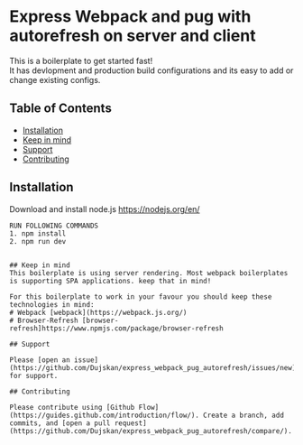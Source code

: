 # Express Webpack and pug with autorefresh on server and client

This is a boilerplate to get started fast!   
It has devlopment and production build configurations and its easy to add or change existing configs.

## Table of Contents

- [Installation](#installation)
- [Keep in mind](#usage)
- [Support](#support)
- [Contributing](#contributing)

## Installation

Download and install node.js https://nodejs.org/en/

```
RUN FOLLOWING COMMANDS
1. npm install
2. npm run dev
```
```

## Keep in mind
This boilerplate is using server rendering. Most webpack boilerplates is supporting SPA applications. keep that in mind!

For this boilerplate to work in your favour you should keep these technologies in mind:
# Webpack [webpack](https://webpack.js.org/)
# Browser-Refresh [browser-refresh]https://www.npmjs.com/package/browser-refresh

## Support

Please [open an issue](https://github.com/Dujskan/express_webpack_pug_autorefresh/issues/new) for support.

## Contributing

Please contribute using [Github Flow](https://guides.github.com/introduction/flow/). Create a branch, add commits, and [open a pull request](https://github.com/Dujskan/express_webpack_pug_autorefresh/compare/).